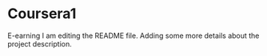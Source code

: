# Coursera1
E-earning
I am editing the README file. Adding some more details about the project description.

